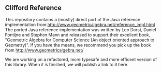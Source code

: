 
## Clifford Reference 
This repository contains a (mostly) direct port of the Java reference 
implementation from http://www.geometricalgebra.net/reference_impl.html
The ported Java reference implementation was written by 
Leo Dorst, Daniel Fontijne and Stephen Mann and released to support their
excellent book, "Geometric Algebra for Computer Science (An object oriented
approach to Geometry)".  If you have the means, we recommend you pick up
the book from http://www.geometricalgebra.net/

We are working on a refactored, more typesafe and more efficent version of
this library.  When it is finished, we will publish a link to it here.
